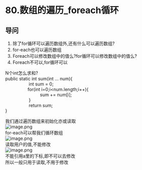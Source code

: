 # 80.数组的遍历_foreach循环

<a name="9Up8y"></a>
## 导问
1. 除了for循环可以遍历数组外,还有什么可以遍历数组?
  1. for-each也可以遍历数组
2. Foreach可以修改数组中的值么?for循环可以修改数组中的值么?
  1. Foreach不可以,for循环可以

N个int怎么求和?<br />public static
int sum(int ... num){<br />                   int sum = 0;<br />                  for(int
i=0;i<num.length;i++){<br />                            sum += num[i];<br />                   }<br />                   return sum;<br />}


我们通过遍历数组来初始化亦或读取<br />![image.png](https://cdn.nlark.com/yuque/0/2019/png/349894/1559371892404-e60db7aa-b074-430a-9fd9-a7f1c2112b99.png#align=left&display=inline&height=41&name=image.png&originHeight=41&originWidth=480&size=22342&status=done&width=480)<br />for-each可以帮我们循环数组<br />![image.png](https://cdn.nlark.com/yuque/0/2019/png/349894/1559371968647-53bef45d-23a3-4d6b-ab97-b755f30eeaba.png#align=left&display=inline&height=51&name=image.png&originHeight=51&originWidth=476&size=20575&status=done&width=476)<br />读取用户的值,不能修改<br />![image.png](https://cdn.nlark.com/yuque/0/2019/png/349894/1559371994299-cac94ab1-7877-4948-805b-230f48362610.png#align=left&display=inline&height=15&name=image.png&originHeight=15&originWidth=261&size=8443&status=done&width=261)<br />不能引用a里的下标,即不可以去修改<br />所以一般只用于读取,不用于修改


